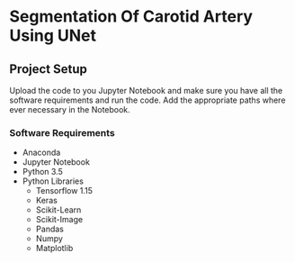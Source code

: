 # Segmentation Of Carotid Artery Using UNet 

## Project Setup
Upload the code to you Jupyter Notebook and make sure you have all the software requirements and run the code. Add the appropriate paths where ever necessary in the Notebook.

### Software Requirements
* Anaconda
* Jupyter Notebook
* Python 3.5
* Python Libraries 
  * Tensorflow 1.15
  * Keras
  * Scikit-Learn
  * Scikit-Image
  * Pandas
  * Numpy
  * Matplotlib
